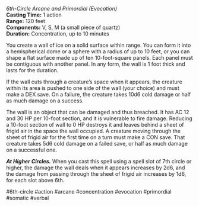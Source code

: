 *6th-Circle Arcane and Primordial (Evocation)*    
**Casting Time:** 1 action    
**Range:** 120 feet  
**Components:** V, S, M (a small piece of quartz)  
**Duration:** Concentration, up to 10 minutes

You create a wall of ice on a solid surface within range. You can form it into a hemispherical dome or a sphere with a radius of up to 10 feet, or you can shape a flat surface made up of ten 10-foot-square panels. Each panel must be contiguous with another panel. In any form, the wall is 1 foot thick and lasts for the duration.

If the wall cuts through a creature’s space when it appears, the creature within its area is pushed to one side of the wall (your choice) and must make a DEX save. On a failure, the creature takes 10d6 cold damage or half as much damage on a success.

The wall is an object that can be damaged and thus breached. It has AC 12 and 30 HP per 10-foot section, and it is vulnerable to fire damage. Reducing a 10-foot section of wall to 0 HP destroys it and leaves behind a sheet of frigid air in the space the wall occupied. A creature moving through the sheet of frigid air for the first time on a turn must make a CON save. That creature takes 5d6 cold damage on a failed save, or half as much damage on a successful one.

***At Higher Circles.*** When you cast this spell using a spell slot of 7th circle or higher, the damage the wall deals when it appears increases by 2d6, and the damage from passing through the sheet of frigid air increases by 1d6, for each slot above 6th.

#6th-circle #action #arcane #concentration #evocation #primordial #somatic #verbal
